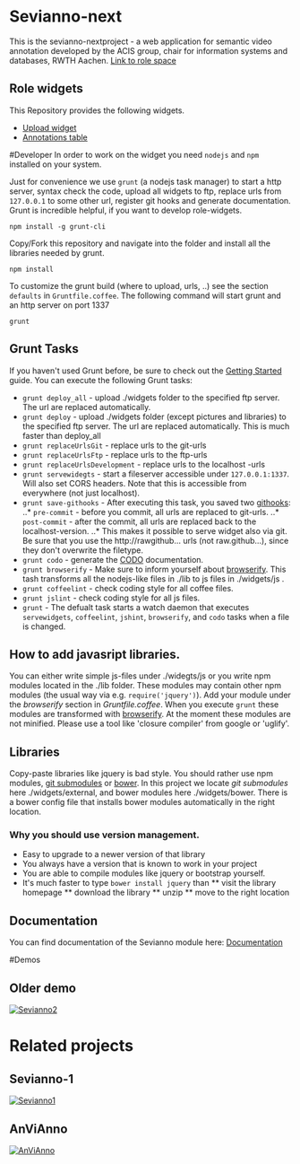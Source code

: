 # Sevianno-next
This is the sevianno-nextproject -
a web application for semantic video annotation developed by the ACIS group, chair for information systems and databases, RWTH Aachen.
[Link to role space](http://role-sandbox.eu/spaces/sevianno2)

## Role widgets
This Repository provides the following widgets.
* [Upload widget](http://127.0.0.1:1337/upload.xml)
* [Annotations table](http://127.0.0.1:1337/annotationsTable.xml)

#Developer
In order to work on the widget you need `nodejs` and `npm` installed on your system.

Just for convenience we use `grunt` (a nodejs task manager) to start a http server,
syntax check the code, upload all widgets to ftp, replace urls from `127.0.0.1` to some other url,
register git hooks and generate documentation.  Grunt is incredible helpful, if you want to develop role-widgets.

```
npm install -g grunt-cli
```

Copy/Fork this repository and navigate into the folder and install all the libraries needed by grunt.
```
npm install
```

To customize the grunt build (where to upload, urls, ..) see the section `defaults` in `Gruntfile.coffee`.
The following command will start grunt and an http server on port 1337
```
grunt
```


## Grunt Tasks

If you haven't used Grunt before, be sure to check out the [Getting Started](http://gruntjs.com/getting-started) guide.
You can execute the following Grunt tasks:
* `grunt deploy_all` - upload ./widgets folder to the specified ftp server. The url are replaced automatically.
* `grunt deploy` - upload ./widgets folder (except pictures and libraries) to the specified ftp server. The url are replaced automatically. This is much faster than deploy_all
* `grunt replaceUrlsGit` - replace urls to the git-urls
* `grunt replaceUrlsFtp` - replace urls to the ftp-urls
* `grunt replaceUrlsDevelopment` - replace urls to the localhost -urls
* `grunt servewidegts` - start a fileserver accessible under `127.0.0.1:1337`. Will also set CORS headers. Note that this is accessible from everywhere (not just localhost).
* `grunt save-githooks` - After executing this task, you saved two [githooks](http://git-scm.com/book/en/Customizing-Git-Git-Hooks):
..* `pre-commit` - before you commit, all urls are replaced to git-urls.
..* `post-commit` - after the commit, all urls are replaced back to the localhost-version.
..* This makes it possible to serve widget also via git. Be sure that you use the http://rawgithub... urls (not raw.github...), since they don't overwrite the filetype.
* `grunt codo` - generate the [CODO](https://github.com/coffeedoc/codo) documentation.
* `grunt browserify` - Make sure to inform yourself about [browserify](http://browserify.org/articles.html). This tash transforms all the nodejs-like files in ./lib to js files in ./widgets/js .
* `grunt coffeelint` - check coding style for all coffee files.
* `grunt jslint` - check coding style for all js files.
* `grunt` - The defualt task starts a watch daemon that executes `servewidgets`, `coffeelint`, `jshint`, `browserify`, and `codo` tasks when a file is changed.

## How to add javasript libraries.
You can either write simple js-files under ./widegts/js or you write npm modules located in the ./lib folder. These modules may contain other npm modules (the usual way via e.g. `require('jquery')`). Add your module under the _browserify_ section in _Gruntfile.coffee_. When you execute `grunt` these modules are transformed with [browserify](http://browserify.org/articles.html). At the moment these modules are not minified. Please use a tool like 'closure compiler' from google or 'uglify'.

## Libraries
Copy-paste libraries like jquery is bad style. You should rather use npm modules, [git submodules](http://git-scm.com/book/en/Git-Tools-Submodules) or [bower](http://bower.io/). 
In this project we locate _git submodules_ here ./widgets/external, and bower modules here ./widgets/bower. There is a bower config file that installs
bower modules automatically in the right location. 

### Why you should use version management.
* Easy to upgrade to a newer version of that library
* You always  have a version that is known to work in your project
* You are able to compile modules like jquery or bootstrap yourself. 
* It's much faster to type `bower install jquery` than 
** visit the library homepage
** download the library
** unzip
** move to the right location



## Documentation
You can find documentation of the Sevianno module here:
[Documentation](https://rawgit.com/DadaMonad/sevianno-next/master/widgets/doc/index.html)

#Demos

## Older demo
[![Sevianno2](http://img.youtube.com/vi/fQuJayMdcp4/0.jpg)](http://www.youtube.com/watch?v=fQuJayMdcp4)

# Related projects
## Sevianno-1
[![Sevianno1](http://img.youtube.com/vi/_VkmcWc82Us/0.jpg)](http://www.youtube.com/watch?v=_VkmcWc82Us)

## AnViAnno
[![AnViAnno](http://img.youtube.com/vi/qK8WzPZw5BQ/0.jpg)](http://www.youtube.com/watch?v=qK8WzPZw5BQ)

